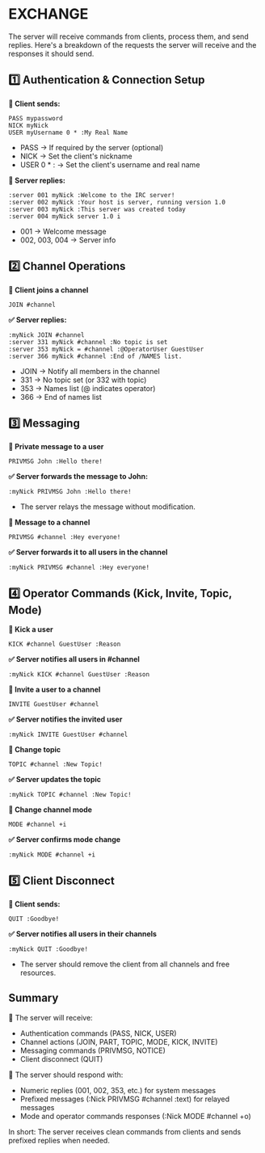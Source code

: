 # EXCHANGE

The server will receive commands from clients, process them, and send replies. Here's a breakdown of the requests the server will receive and the responses it should send.

## 1️⃣ Authentication & Connection Setup

**🔹 Client sends:**

```
PASS mypassword
NICK myNick
USER myUsername 0 * :My Real Name
```

- PASS <password> → If required by the server (optional)
- NICK <nickname> → Set the client's nickname
- USER <username> 0 * :<realname> → Set the client's username and real name

**🔹 Server replies:**

```
:server 001 myNick :Welcome to the IRC server!
:server 002 myNick :Your host is server, running version 1.0
:server 003 myNick :This server was created today
:server 004 myNick server 1.0 i
```

- 001 → Welcome message
- 002, 003, 004 → Server info

## 2️⃣ Channel Operations

**🔹 Client joins a channel**

```JOIN #channel```

**✅ Server replies:**

```
:myNick JOIN #channel
:server 331 myNick #channel :No topic is set
:server 353 myNick = #channel :@OperatorUser GuestUser
:server 366 myNick #channel :End of /NAMES list.
```

- JOIN → Notify all members in the channel
- 331 → No topic set (or 332 with topic)
- 353 → Names list (@ indicates operator)
- 366 → End of names list

## 3️⃣ Messaging

**🔹 Private message to a user**

```PRIVMSG John :Hello there!```

**✅ Server forwards the message to John:**

```:myNick PRIVMSG John :Hello there!```

- The server relays the message without modification.

**🔹 Message to a channel**

```PRIVMSG #channel :Hey everyone!```

**✅ Server forwards it to all users in the channel**

```:myNick PRIVMSG #channel :Hey everyone!```

## 4️⃣ Operator Commands (Kick, Invite, Topic, Mode)

**🔹 Kick a user**

```KICK #channel GuestUser :Reason```

**✅ Server notifies all users in #channel**

```:myNick KICK #channel GuestUser :Reason```

**🔹 Invite a user to a channel**

```INVITE GuestUser #channel```

**✅ Server notifies the invited user**

```:myNick INVITE GuestUser #channel```

**🔹 Change topic**

```TOPIC #channel :New Topic!```

**✅ Server updates the topic**

```:myNick TOPIC #channel :New Topic!```

**🔹 Change channel mode**

```MODE #channel +i```

**✅ Server confirms mode change**

```:myNick MODE #channel +i```

## 5️⃣ Client Disconnect

**🔹 Client sends:**

```QUIT :Goodbye!```

**✅ Server notifies all users in their channels**

```:myNick QUIT :Goodbye!```

- The server should remove the client from all channels and free resources.

## Summary

📌 The server will receive:

- Authentication commands (PASS, NICK, USER)
- Channel actions (JOIN, PART, TOPIC, MODE, KICK, INVITE)
- Messaging commands (PRIVMSG, NOTICE)
- Client disconnect (QUIT)

📌 The server should respond with:

- Numeric replies (001, 002, 353, etc.) for system messages
- Prefixed messages (:Nick PRIVMSG #channel :text) for relayed messages
- Mode and operator commands responses (:Nick MODE #channel +o)

In short: The server receives clean commands from clients and sends prefixed replies when needed.
